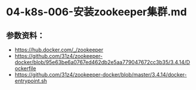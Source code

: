 # 04-k8s-006-安装zookeeper集群.md

## 参数资料：
  - https://hub.docker.com/_/zookeeper
  - https://github.com/31z4/zookeeper-docker/blob/95e63be6a0767ed462db2e5aa779047672cc3b35/3.4.14/Dockerfile
  - https://github.com/31z4/zookeeper-docker/blob/master/3.4.14/docker-entrypoint.sh